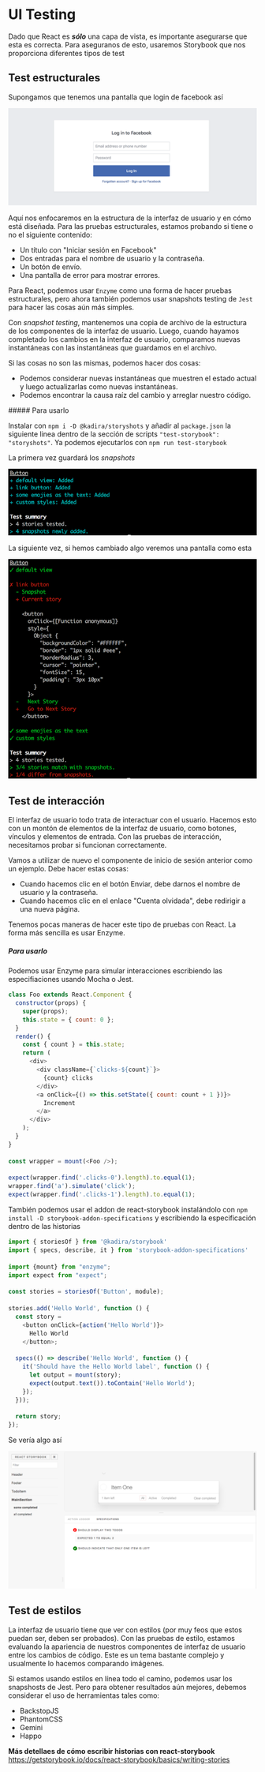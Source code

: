 # UI Testing

Dado que React es _**sólo**_ una capa de vista, es importante asegurarse que esta es correcta. Para aseguranos de esto, usaremos Storybook que nos proporciona diferentes tipos de test

## Test estructurales

Supongamos que tenemos una pantalla que login de facebook así

![](/assets/login-facebook.png)

Aquí nos enfocaremos en la estructura de la interfaz de usuario y en cómo está diseñada. Para las pruebas estructurales, estamos probando si tiene o no el siguiente contenido:

* Un título con "Iniciar sesión en Facebook"
* Dos entradas para el nombre de usuario y la contraseña.
* Un botón de envío.
* Una pantalla de error para mostrar errores.

Para React, podemos usar `Enzyme` como una forma de hacer pruebas estructurales, pero ahora también podemos usar snapshots testing de `Jest` para hacer las cosas aún más simples.

Con _snapshot testing_, mantenemos una copia de archivo de la estructura de los componentes de la interfaz de usuario. Luego, cuando hayamos completado los cambios en la interfaz de usuario, comparamos nuevas instantáneas con las instantáneas que guardamos en el archivo.

Si las cosas no son las mismas, podemos hacer dos cosas:

* Podemos considerar nuevas instantáneas que muestren el estado actual y luego actualizarlas como nuevas instantáneas.
* Podemos encontrar la causa raíz del cambio y arreglar nuestro código.

##### Para usarlo

Instalar con `npm i -D @kadira/storyshots` y añadir al `package.json`
la siguiente linea dentro de la sección de scripts `"test-storybook": "storyshots"`. Ya podemos ejecutarlos con `npm run test-storybook`

La primera vez guardará los _snapshots_

![](/assets/storyshots-first-run.png)

La siguiente vez, si hemos cambiado algo veremos una pantalla como esta

![](/assets/storyshots-diff-view.png)

## Test de interacción

El interfaz de usuario todo trata de interactuar con el usuario. Hacemos esto con un montón de elementos de la interfaz de usuario, como botones, vínculos y elementos de entrada. Con las pruebas de interacción, necesitamos probar si funcionan correctamente.

Vamos a utilizar de nuevo el componente de inicio de sesión anterior como un ejemplo. Debe hacer estas cosas:

* Cuando hacemos clic en el botón Enviar, debe darnos el nombre de usuario y la contraseña.
* Cuando hacemos clic en el enlace "Cuenta olvidada", debe redirigir a una nueva página.

Tenemos pocas maneras de hacer este tipo de pruebas con React. La forma más sencilla es usar Enzyme.

##### Para usarlo
Podemos usar Enzyme para simular interacciones escribiendo las especifiaciones usando Mocha o Jest.

```js
class Foo extends React.Component {
  constructor(props) {
    super(props);
    this.state = { count: 0 };
  }
  render() {
    const { count } = this.state;
    return (
      <div>
        <div className={`clicks-${count}`}>
          {count} clicks
        </div>
        <a onClick={() => this.setState({ count: count + 1 })}>
          Increment
        </a>
      </div>
    );
  }
}

const wrapper = mount(<Foo />);

expect(wrapper.find('.clicks-0').length).to.equal(1);
wrapper.find('a').simulate('click');
expect(wrapper.find('.clicks-1').length).to.equal(1);
```
 
También podemos usar el addon de react-storybook instalándolo con `npm install -D storybook-addon-specifications` y escribiendo la especificación dentro de las historias

```js
import { storiesOf } from '@kadira/storybook'
import { specs, describe, it } from 'storybook-addon-specifications'

import {mount} from "enzyme";
import expect from "expect";

const stories = storiesOf('Button', module);

stories.add('Hello World', function () {
  const story =
    <button onClick={action('Hello World')}>
      Hello World
    </button>;

  specs(() => describe('Hello World', function () {
    it('Should have the Hello World label', function () {
      let output = mount(story);
      expect(output.text()).toContain('Hello World');
    });
  }));

  return story;
});
```

Se vería algo así

![](/assets/storybook-addon-specifications.png)

## Test de estilos

La interfaz de usuario tiene que ver con estilos (por muy feos que estos puedan ser, deben ser probados). Con las pruebas de estilo, estamos evaluando la apariencia de nuestros componentes de interfaz de usuario entre los cambios de código. Este es un tema bastante complejo y usualmente lo hacemos comparando imágenes.

Si estamos usando estilos en línea todo el camino, podemos usar los snapshosts de Jest. Pero para obtener resultados aún mejores, debemos considerar el uso de herramientas tales como:

* BackstopJS
* PhantomCSS
* Gemini
* Happo




**Más detellaes de cómo escribir historias con react-storybook**
https://getstorybook.io/docs/react-storybook/basics/writing-stories
